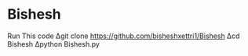 # Bishesh
Run This code
∆git clone  https://github.com/bisheshxettri1/Bishesh
∆cd Bishesh
∆python Bishesh.py
